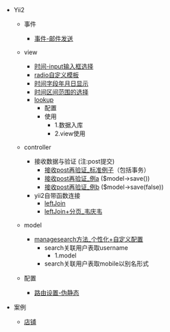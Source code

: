 
- Yii2
	- 事件
		- [事件-邮件发送](事件-邮件发送.md)
	- view
		- [时间-input输入框选择](view.md#输入框选择日期)
		- [radio自定义模板](radio自定义模板.md)
		- [时间字段年月日显示](view.md#时间字段年月日显示)
		- [时间区间范围的选择](view.md#时间区间范围的选择)
		- [lookup](lookup.md)
			- 配置
			- 使用
				- 1.数据入库
				- 2.view使用

    - controller
	    - 接收数据与验证 (注:post提交)
		    - [接收post再验证_标准例子](post.md#接收post再验证_标准例子)（包括事务）
		    - [接收post再验证_例a](post.md#接收post再验证_例a) ($model->save())
		    - [接收post再验证_例b](post.md#接收post再验证_例b)  ($model->save(false))
		- yii2自带函数连接
			- [leftJoin](post.md#leftjoin)
			- [leftJoin+分页_韦庆韦](post.md#leftjoin_分页_韦庆韦)

    - model
	    - [managesearch方法_个性化+自定义配置](model.md#managesearch方法_个性化+自定义配置)
			- search关联用户表取username
				- 1.model
			- search关联用户表取mobile以别名形式
	- 配置
		- [路由设置-伪静态](content.md#路由设置-伪静态) 

- 案例 
	- [店铺](shop/shop.md)






